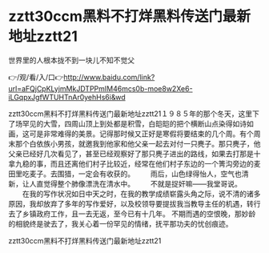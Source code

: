 # zztt30ccm黑料不打烊黑料传送门最新地址zztt21
世界里的人根本拢不到一块儿不知不觉父

👉/观/看/入/口👉http://www.baidu.com/link?url=aFQjCpKLyjmMkJDTPPmIM46mcs0b-moe8w2Xe6-iLGqpxJgfWTUHTnAr0yehHs6i&wd

zztt30ccm黑料不打烊黑料传送门最新地址zztt21１９８５年的那个冬天，这里下了场罕见的大雪，四周山顶上到处都是积雪，白皑皑的把个横断山点染得如诗如画，这可是非常难得的美景。记得那时候又正好是寒假将要结束的几个周。有个周末那个白依族小男孩，就邀我到他家和他父亲一起去对付一只麂子。那只麂子，他父亲已经好几次看见了，甚至已经观察好了那只麂子进出的路线，如果去打那是十拿九稳的事，而且还离他们村子比较近，经常在他们村子东边的一个箐沟旁边的麦田里吃麦子。去围猎，一定会有收获的。
　　雨后，山色绿得怡人，空气也清新，让人直觉得整个肺像漂洗在清水中。
　　不就是捉奸嘛——我堂哥说。
　　在我的写作状况如日中天之时，在我的教学成绩崭露头角之际，说不清的诸多原因，我却放弃了多年的写作爱好，以及校领导要提拔我当教导主任的机遇，转行去了乡镇政府工作，且一去无返，至今已有十几年。
不期而遇的空恨晚，那妙龄的相貌终是驶去了，我关心着一份罕见的情绪，抚平那功夫的忧创痕迹。

zztt30ccm黑料不打烊黑料传送门最新地址zztt21
